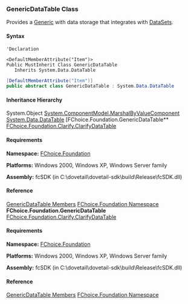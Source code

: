 ### GenericDataTable Class

Provides a [Generic](fcSDK~FChoice.Foundation.FCGeneric.md) with data storage that integrates with [DataSets](http://msdn.microsoft.com/library/default.asp?url=/library/en-us/vbcon/html/vbcondatasets.asp).

#### Syntax

```vbnet
'Declaration

<DefaultMemberAttribute("Item")>
Public MustInherit Class GenericDataTable
   Inherits System.Data.DataTable
```

```csharp
[DefaultMemberAttribute("Item")]
public abstract class GenericDataTable : System.Data.DataTable
```

#### Inheritance Hierarchy

System.Object
[System.ComponentModel.MarshalByValueComponent](#)
[System.Data.DataTable](#)
[FChoice.Foundation.GenericDataTable**
[FChoice.Foundation.Clarify.ClarifyDataTable](fcSDK~FChoice.Foundation.Clarify.ClarifyDataTable.md)

#### Requirements

**Namespace:** [FChoice.Foundation](fcSDK~FChoice.Foundation_namespace.md)

**Platforms:** Windows 2000, Windows XP, Windows Server family

**Assembly:** fcSDK (in C:\\dovetail\\dovetail-sdk\\build\\Release\\fcSDK.dll)

#### Reference

[GenericDataTable Members](fcSDK~FChoice.Foundation.GenericDataTable_members.md)
[FChoice.Foundation Namespace](fcSDK~FChoice.Foundation_namespace.md)
**FChoice.Foundation.GenericDataTable**
[FChoice.Foundation.Clarify.ClarifyDataTable](fcSDK~FChoice.Foundation.Clarify.ClarifyDataTable.md)

#### Requirements

**Namespace:** [FChoice.Foundation](fcSDK~FChoice.Foundation_namespace.md)

**Platforms:** Windows 2000, Windows XP, Windows Server family

**Assembly:** fcSDK (in C:\\dovetail\\dovetail-sdk\\build\\Release\\fcSDK.dll)

#### Reference

[GenericDataTable Members](fcSDK~FChoice.Foundation.GenericDataTable_members.md)
[FChoice.Foundation Namespace](fcSDK~FChoice.Foundation_namespace.md)

